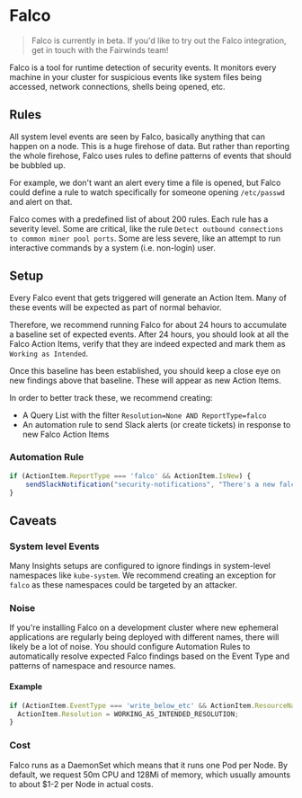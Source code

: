 # Falco
> Falco is currently in beta. If you'd like to try out the Falco integration,
> get in touch with the Fairwinds team!

Falco is a tool for runtime detection of security events. It monitors every machine in your cluster for suspicious events like system files being accessed, network connections, shells being opened, etc.

## Rules
All system level events are seen by Falco, basically anything that can happen on a node.
This is a huge firehose of data. But rather than reporting the whole firehose,
Falco uses rules to define patterns of events that should be bubbled up.

For example, we don't want an alert every time a file is opened,
but Falco could define a rule to watch specifically for someone opening
`/etc/passwd` and alert on that.

Falco comes with a predefined list of about 200 rules. Each rule has a severity level.
Some are critical, like the rule `Detect outbound connections to common miner pool ports`.
Some are less severe, like an attempt to run interactive commands by a system
(i.e. non-login) user.

## Setup
Every Falco event that gets triggered will generate an Action Item.
Many of these events will be expected as part of normal behavior.

Therefore, we recommend running Falco for about 24 hours to accumulate a
baseline set of expected events. After 24 hours,
you should look at all the Falco Action Items, verify that they are indeed expected
and mark them as `Working as Intended`.

Once this baseline has been established, you should keep a close eye on new findings above that baseline.
These will appear as new Action Items.

In order to better track these, we recommend creating:
* A Query List with the filter `Resolution=None AND ReportType=falco`
* An automation rule to send Slack alerts (or create tickets) in response to new Falco Action Items

### Automation Rule
```js
if (ActionItem.ReportType === 'falco' && ActionItem.IsNew) {
    sendSlackNotification("security-notifications", "There's a new falco finding! :scream:\n\n" + ActionItem.Title);
}
```

## Caveats
### System level Events
Many Insights setups are configured to ignore findings in system-level namespaces
like `kube-system`. We recommend creating an exception for `falco` as these namespaces
could be targeted by an attacker.

### Noise
If you're installing Falco on a development cluster where new ephemeral applications are
regularly being deployed with different names, there will likely be a lot of noise. You
should configure Automation Rules to automatically resolve expected Falco findings
based on the Event Type and patterns of namespace and resource names.

#### Example
```js
if (ActionItem.EventType === 'write_below_etc' && ActionItem.ResourceName.indexOf('app-dashboard') === 0) {
  ActionItem.Resolution = WORKING_AS_INTENDED_RESOLUTION;
}
```

### Cost
Falco runs as a DaemonSet which means that it runs one Pod per Node. By default, we request
50m CPU and 128Mi of memory, which usually amounts to about $1-2 per Node in actual costs.
